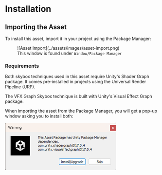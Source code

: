 # Installation

## Importing the Asset
To install this asset, import it in your project using the Package Manager:

<figure markdown="span">
    ![Asset Import](../assets/images/asset-import.png)
    <figcaption>This window is found under <code>Window/Package Manager</code></figcaption>
</figure>

### Requirements
Both skybox techniques used in this asset require Unity's Shader Graph package. It comes pre-installed in projects using the Universal Render Pipeline (URP).

The VFX Graph Skybox technique is built with Unity's Visual Effect Graph package. 

When importing the asset from the Package Manager, you will get a pop-up window asking you to install both:

![Dependencies](../assets/images/package-dependencies.png)



